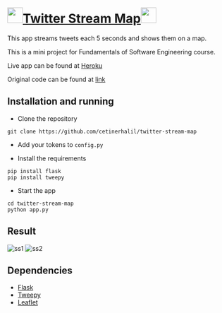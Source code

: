 # [<img src="./static/twitter_loc.png" width="35px" height="auto">Twitter Stream Map<img src="./static/twitter_loc.png" width="35px" height="auto">](https://twitter-stream-web.herokuapp.com/)

This app streams tweets each 5 seconds and shows them on a map.

This is a mini project for Fundamentals of Software Engineering course.

Live app can be found at [Heroku](https://twitter-stream-web.herokuapp.com/)

Original code can be found at [link](https://github.com/cetinerhalil/twitter-stream-map)

## Installation and running
* Clone the repository
```
git clone https://github.com/cetinerhalil/twitter-stream-map
```
* Add your tokens to ```config.py```

* Install the requirements
```
pip install flask
pip install tweepy
```
* Start the app
```
cd twitter-stream-map
python app.py
```

## Result

![ss1](https://github.com/bounswe/bounswe2018group10/blob/develop/twitter-api/twitter-stream-map/screen_shots/ss_1.png)
![ss2](https://github.com/bounswe/bounswe2018group10/blob/develop/twitter-api/twitter-stream-map/screen_shots/ss_2.png)

## Dependencies
* [Flask](http://flask.pocoo.org)
* [Tweepy](http://www.tweepy.org)
* [Leaflet](http://leafletjs.com)

